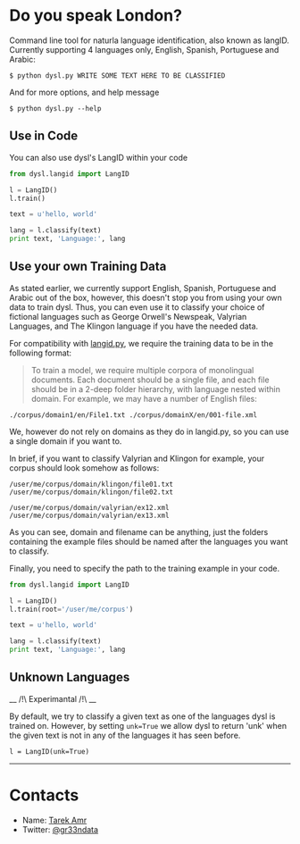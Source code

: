 # Do you speak London?

Command line tool for naturla language identification, also known as langID. Currently supporting 4 languages only, English, Spanish, Portuguese and Arabic:

`$ python dysl.py WRITE SOME TEXT HERE TO BE CLASSIFIED`

And for more options, and help message

`$ python dysl.py --help`

## Use in Code

You can also use dysl's LangID within your code

```python
from dysl.langid import LangID

l = LangID()
l.train()

text = u'hello, world'

lang = l.classify(text)
print text, 'Language:', lang
```
## Use your own Training Data

As stated earlier, we currently support English, Spanish, Portuguese and Arabic out of the box, however, this doesn't stop you from using your own data to train dysl. Thus, you can even use it to classify your choice of fictional languages such as George Orwell's Newspeak, Valyrian Languages, and The Klingon language if you have the needed data.

For compatibility with [langid.py](https://github.com/saffsd/langid.py), we require the training data to be in the following format:

> To train a model, we require multiple corpora of monolingual documents. Each document should be a single file, and each file should be in a 2-deep folder hierarchy, with language nested within domain. For example, we may have a number of English files:

`./corpus/domain1/en/File1.txt ./corpus/domainX/en/001-file.xml`

We, however do not rely on domains as they do in langid.py, so you can use a single domain if you want to.

In brief, if you want to classify Valyrian and Klingon for example, your corpus should look somehow as follows:

`/user/me/corpus/domain/klingon/file01.txt`
`/user/me/corpus/domain/klingon/file02.txt` 

`/user/me/corpus/domain/valyrian/ex12.xml`
`/user/me/corpus/domain/valyrian/ex13.xml`

As you can see, domain and filename can be anything, just the folders containing the example files should be named after the languages you want to classify. 

Finally, you need to specify the path to the training example in your code.

```python
from dysl.langid import LangID

l = LangID()
l.train(root='/user/me/corpus')

text = u'hello, world'

lang = l.classify(text)
print text, 'Language:', lang
```

## Unknown Languages

__ /!\ Experimantal /!\ __

By default, we try to classify a given text as one of the languages dysl is trained on. However, by setting `unk=True` we allow dysl to return 'unk' when the given text is not in any of the languages it has seen before. 

`l = LangID(unk=True)` 

***

# Contacts
 
+ Name: [Tarek Amr](http://tarekamr.appspot.com/)
+ Twitter: [@gr33ndata](https://twitter.com/gr33ndata)
